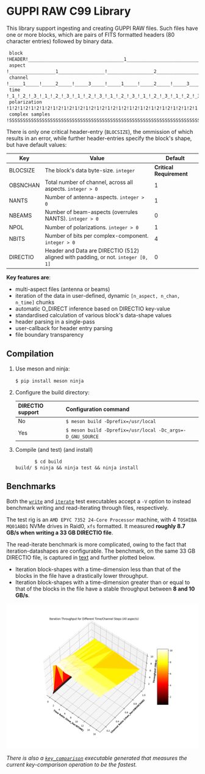 # GUPPI RAW C99 Library

This library support ingesting and creating GUPPI RAW files. Such files have one or more blocks, which are pairs of FITS formatted headers (80 character entries) followed by binary data.

```
 block         	!HEADER!___________________________________1___________________________________!
 aspect        	       !_________________1_________________!_________________2_________________!
 channel       	       !_____1_____!_____2_____!_____3_____!_____1_____!_____2_____!_____3_____!
 time          	       !_1_!_2_!_3_!_1_!_2_!_3_!_1_!_2_!_3_!_1_!_2_!_3_!_1_!_2_!_3_!_1_!_2_!_3_!
 polarization  	       !1!2!1!2!1!2!1!2!1!2!1!2!1!2!1!2!1!2!1!2!1!2!1!2!1!2!1!2!1!2!1!2!1!2!1!2!
 complex samples       !SSSSSSSSSSSSSSSSSSSSSSSSSSSSSSSSSSSSSSSSSSSSSSSSSSSSSSSSSSSSSSSSSSSSSSS!
```

There is only one critical header-entry (`BLOCSIZE`), the ommission of which results in an error, while further header-entries specify the block's shape, but have default values:

Key 		 | Value | Default
---------|-|-
BLOCSIZE | The block's data byte-size. `integer` | **Critical Requirement**
OBSNCHAN | Total number of channel, across all aspects. `integer > 0` | 1
NANTS    | Number of antenna-aspects. `integer > 0` | 1
NBEAMS   | Number of beam-aspects (overrules NANTS). `integer > 0` | 0
NPOL     | Number of polarizations. `integer > 0` | 1
NBITS    | Number of bits per complex-component. `integer > 0` | 4
DIRECTIO | Header and Data are DIRECTIO (512) aligned with padding, or not. `integer [0, 1]` | 0

**Key features are**:
- multi-aspect files (antenna or beams)
- iteration of the data in user-defined, dynamic `[n_aspect, n_chan, n_time]` chunks
- automatic O_DIRECT inference based on DIRECTIO key-value
- standardised calculation of various block's data-shape values
- header parsing in a single-pass
- user-callback for header entry parsing
- file boundary transparency

## Compilation

1. Use meson and ninja:

	`$ pip install meson ninja`

2. Configure the build directory:

	DIRECTIO support | Configuration command
	-|-
	No | `$ meson build -Dprefix=/usr/local`
	Yes | `$ meson build -Dprefix=/usr/local -Dc_args=-D_GNU_SOURCE`

3. Compile (and test) (and install)

	```
	       $ cd build
	build/ $ ninja && ninja test && ninja install
	```

## Benchmarks

Both the [`write`](./tests/write.c) and [`iterate`](./tests/iterate.c) test executables accept a `-V` option to instead benchmark writing and read-iterating through files, respectively.

The test rig is an `AMD EPYC 7352 24-Core Processor` machine, with 4 `TOSHIBA MQ01ABD1` NVMe drives in Raid0, `xfs` formatted.
It measured **roughly 8.7 GB/s when writing a 33 GB DIRECTIO file**.

The read-iterate benchmark is more complicated, owing to the fact that iteration-datashapes are configurable. The benchmark, on the same 33 GB DIRECTIO file, is captured in [text](./benchmarks/iterate.txt) and further plotted below.
- Iteration block-shapes with a time-dimension less than that of the blocks in the file have a drastically lower throughput.  
- Iteration block-shapes with a time-dimension greater than or equal to that of the blocks in the file have a stable throughput between **8 and 10 GB/s**.

![Read-Iterate Benchmarks Plot](./benchmarks/iterate_benchmark.png)


*There is also a [`key_comparison`](./tests/key_comparison.c) executable generated that measures the current key-comparison operation to be the fastest.*